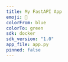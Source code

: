 ```yaml
---
title: My FastAPI App
emoji: 🚀
colorFrom: blue
colorTo: green
sdk: docker
sdk_version: "1.0"
app_file: app.py
pinned: false
---
```

